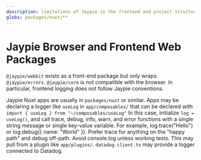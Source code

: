 ```yaml
---
description: limitations of Jaypie in the frontend and project structure
globs: packages/nuxt/**
---
```


# Jaypie Browser and Frontend Web Packages

`@jaypie/webkit` exists as a front-end package but only wraps `@jaypie/errors`.
`@jaypie/core` is not compatible with the browser.
In particular, frontend logging does not follow Jaypie conventions.

Jaypie Nuxt apps are usually in `packages/nuxt` or similar.
Apps may be declaring a logger like `useLog` in `app/composables/` that can be declared with `import { useLog } from "~/composables/useLog"`
In this case, initialize `log = useLog()`, and call trace, debug, info, warn, and error functions with a single string message or single key-value variable. For example, log.trace("Hello") or log.debug({ name: "World" }).
Prefer trace for anything on the "happy path" and debug off-path.
Avoid console.log unless working tests.
This may pull from a plugin like `app/plugins/`.
`datadog.client.ts` may provide a logger connected to Datadog.